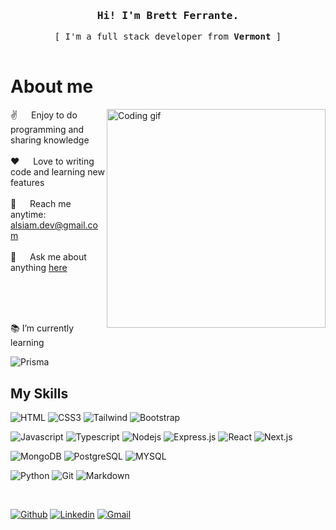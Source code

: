 <!--
**findthelorax/findthelorax** is a ✨ _special_ ✨ repository because its `README.md` (this file) appears on your GitHub profile.
-->

<!-- Your title -->
<!-- Intro  -->
<h3 align="center">
        <samp>Hi! I'm Brett Ferrante.
        </samp>
</h3>

<p align="center"> 
  <samp>
    [ I'm a full stack developer from <b>Vermont</b> ]
    <br>
    <br>
  </samp>
</p>


<!-- About Section -->
 # About me
 
<p>
 <img align="right" width="350" src="/assets/programmer.gif" alt="Coding gif" />
  
 ✌️ &emsp; Enjoy to do programming and sharing knowledge <br/><br/>
 ❤️ &emsp; Love to writing code and learning new features<br/><br/>
 📧 &emsp; Reach me anytime: alsiam.dev@gmail.com<br/><br/>
 💬 &emsp; Ask me about anything [here](https://github.com/)

</p>

<br/>
<br/>
<br/>

:books: I’m currently learning

![Prisma](https://img.shields.io/badge/Prisma-E34F26?style=for-the-badge&labelColor=black&logo=prisma&logoColor=white)

## My Skills

![HTML](https://img.shields.io/badge/HTML5-E34F26?style=for-the-badge&labelColor=black&logo=html5&logoColor=white)
![CSS3](https://img.shields.io/badge/CSS3-1572B6?style=for-the-badge&labelColor=black&logo=css&logoColor=white)
![Tailwind](https://img.shields.io/badge/Tailwind_CSS-092749?style=for-the-badge&logo=tailwindcss&logoColor=06B6D4&labelColor=000000)
![Bootstrap](https://img.shields.io/badge/Bootstrap-563D7C?style=for-the-badge&labelColor=black&logo=bootstrap&logoColor=white)

![Javascript](https://img.shields.io/badge/Javascript-F0DB4F?style=for-the-badge&labelColor=black&logo=javascript&logoColor=F0DB4F)
![Typescript](https://img.shields.io/badge/Typescript-007acc?style=for-the-badge&labelColor=black&logo=typescript&logoColor=007acc)
![Nodejs](https://img.shields.io/badge/Nodejs-3C873A?style=for-the-badge&labelColor=black&logo=node.js&logoColor=3C873A)
![Express.js](https://img.shields.io/badge/Express.js-000000?style=for-the-badge&logo=express&logoColor=white)
![React](https://img.shields.io/badge/-React-61DBFB?style=for-the-badge&labelColor=black&logo=react&logoColor=61DBFB)
![Next.js](https://img.shields.io/badge/next.js-000000?style=for-the-badge&logo=nextdotjs&logoColor=white)

![MongoDB](https://img.shields.io/badge/MongoDB-4EA94B?style=for-the-badge&labelColor=black&logo=mongodb&logoColor=white)
![PostgreSQL](https://img.shields.io/badge/PostgreSQL-CC6699?style=for-the-badge&labelColor=black&logo=postgresql&logoColor=white)
![MYSQL](https://img.shields.io/badge/mysql-df2a1c?style=for-the-badge&logo=mysql&labelColor=black&logoColor=white)

![Python](https://img.shields.io/badge/Python-2E7EEA?style=for-the-badge&labelColor=black&logo=python&logoColor=white)
![Git](https://img.shields.io/badge/Git-F05032?style=for-the-badge&labelColor=black&logo=git&logoColor=white)
![Markdown](https://img.shields.io/badge/Markdown-000000?style=for-the-badge&logo=markdown&logoColor=white)

&nbsp;

[![Github](https://img.shields.io/badge/-Github-000?style=flat&logo=Github&logoColor=white)](https://github.com/findthelorax)
[![Linkedin](https://img.shields.io/badge/-LinkedIn-blue?style=flat&logo=Linkedin&logoColor=white)](https://www.linkedin.com/in/brett-ferrante)
[![Gmail](https://img.shields.io/badge/-Gmail-c14438?style=flat&logo=Gmail&logoColor=white)](mailto:findthelorax@gmail.com)
